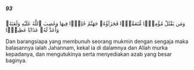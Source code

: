 ##### 93

<span class="ayah">وَمَن يَقْتُلْ مُؤْمِنًۭا مُّتَعَمِّدًۭا فَجَزَآؤُهُۥ جَهَنَّمُ خَٰلِدًۭا فِيهَا وَغَضِبَ ٱللَّهُ عَلَيْهِ وَلَعَنَهُۥ وَأَعَدَّ لَهُۥ عَذَابًا عَظِيمًۭا</span>

<span class="ayah_translation">Dan barangsiapa yang membunuh seorang mukmin dengan sengaja maka balasannya ialah Jahannam, kekal ia di dalamnya dan Allah murka kepadanya, dan mengutukinya serta menyediakan azab yang besar baginya.</span>
